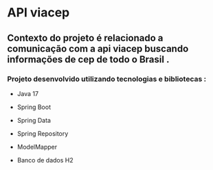 # API viacep

## Contexto do projeto é relacionado a comunicação com a api viacep buscando informações de cep de todo o Brasil .

### Projeto desenvolvido utilizando tecnologias e bibliotecas : 

* Java 17

* Spring Boot

* Spring Data 

* Spring Repository

* ModelMapper

* Banco de dados H2
